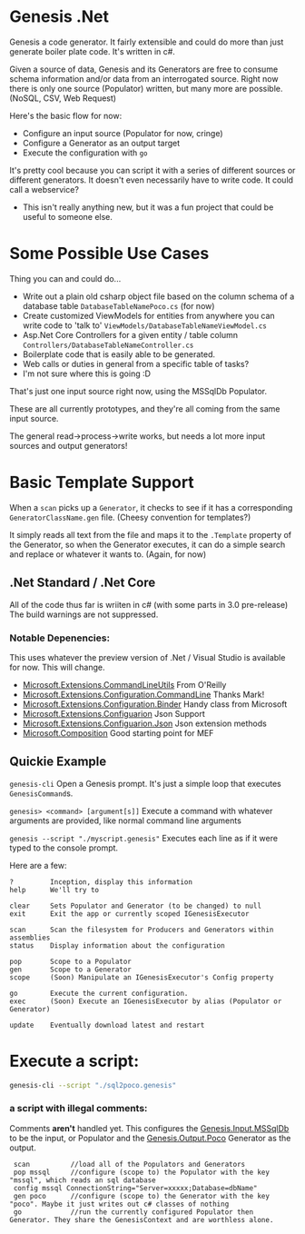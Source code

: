 # Genesis .Net
Genesis a code generator. It fairly extensible and could do more than just generate boiler plate code. It's written in c#.

Given a source of data, Genesis and its Generators are free to consume schema information and/or data from an interrogated source. Right now there is only one source (Populator) written, but many more are possible. (NoSQL, CSV, Web Request)

Here's the basic flow for now:
* Configure an input source (Populator for now, cringe)
* Configure a Generator as an output target
* Execute the configuration with `go`

It's pretty cool because you can script it with a series of different sources or different generators. It doesn't even necessarily have to write code. It could call a webservice?

* This isn't really anything new, but it was a fun project that could be useful to someone else. 

# Some Possible Use Cases
Thing you can and could do...
* Write out a plain old csharp object file based on the column schema of a database table
`DatabaseTableNamePoco.cs` (for now)
* Create customized ViewModels for entities from anywhere you can write code to 'talk to'
`ViewModels/DatabaseTableNameViewModel.cs` 
* Asp.Net Core Controllers for a given entity / table column
`Controllers/DatabaseTableNameController.cs`
* Boilerplate code that is easily able to be generated. 
* Web calls or duties in general from a specific table of tasks?
* I'm not sure where this is going :D

That's just one input source right now, using the MSSqlDb Populator. 

These are all currently prototypes, and they're all coming from the same input source. 

The general read->process->write works, but needs a lot more input sources and output generators! 

# Basic Template Support
When a `scan` picks up a `Generator`, it checks to see if it has a corresponding `GeneratorClassName.gen` file. (Cheesy convention for templates?)

It simply reads all text from the file and maps it to the `.Template` property of the Generator, so when the Generator executes, it can do a simple search and replace or whatever it wants to. (Again, for now)

## .Net Standard / .Net Core
All of the code thus far is wriiten in c# (with some parts in 3.0 pre-release) The build warnings are not suppressed. 

### Notable Depenencies:
This uses whatever the preview version of .Net / Visual Studio is available for now. This will change. 

* [Microsoft.Extensions.CommandLineUtils](https://www.areilly.com/2017/04/21/command-line-argument-parsing-in-net-core-with-microsoft-extensions-commandlineutils/ "Well explained at O'Reilly") From O'Reilly
* [Microsoft.Extensions.Configuration.CommandLine](https://msdn.microsoft.com/en-us/magazine/mt763239.aspx "Mark lays this framework out quite nicely") Thanks Mark!
* [Microsoft.Extensions.Configuration.Binder](https://www.nuget.org/packages/Microsoft.Extensions.Configuration.Binder "Handy class for mapping a config to an object") Handy class from Microsoft
* [Microsoft.Extensions.Configuarion](https://docs.microsoft.com/en-us/dotnet/api/microsoft.extensions.configuration.json?view=aspnetcore-2.2 "General configuration support") Json Support
* [Microsoft.Extensions.Configuarion.Json](https://docs.microsoft.com/en-us/dotnet/api/microsoft.extensions.configuration.jsonconfigurationextensions?view=aspnetcore-2.2 ".json configuration support") Json extension methods
* [Microsoft.Composition](https://dotnetthoughts.net/using-mef-in-dotnet-core/ "Managed Extensibility Framework docs") Good starting point for MEF

## Quickie Example
`genesis-cli`
Open a Genesis prompt. It's just a simple loop that executes `GenesisCommand`s.
    
`genesis> <command> [argument[s]]` 
Execute a command with whatever arguments are provided, like normal command line arguments

`genesis --script "./myscript.genesis"`
Executes each line as if it were typed to the console prompt. 

Here are a few:

```dotnet
?         Inception, display this information
help      We'll try to
 
clear     Sets Populator and Generator (to be changed) to null
exit      Exit the app or currently scoped IGenesisExecutor
 
scan      Scan the filesystem for Producers and Generators within assemblies
status    Display information about the configuration

pop       Scope to a Populator
gen       Scope to a Generator
scope     (Soon) Manipulate an IGenesisExecutor's Config property        

go        Execute the current configuration.
exec      (Soon) Execute an IGenesisExecutor by alias (Populator or Generator)

update    Eventually download latest and restart
```

# Execute a script:

```bash
genesis-cli --script "./sql2poco.genesis"
```

### a script with illegal comments:
Comments <b>aren't</b> handled yet. This configures the [Genesis.Input.MSSqlDb]("https://github.com/genesisdotnet/genesis/src/Populators/Genesis.Input.MSSqlDb "Sql Server Source") to be the input, or Populator and the [Genesis.Output.Poco]("https://github.com/genesisdotnet/genesis/src/Generators/Genesis.Output.Poco "Poco Output Source") Generator as the output.

```
 scan          //load all of the Populators and Generators
 pop mssql     //configure (scope to) the Populator with the key "mssql", which reads an sql database
 config mssql ConnectionString="Server=xxxxx;Database=dbName"
 gen poco      //configure (scope to) the Generator with the key "poco". Maybe it just writes out c# classes of nothing
 go            //run the currently configured Populator then Generator. They share the GenesisContext and are worthless alone.
